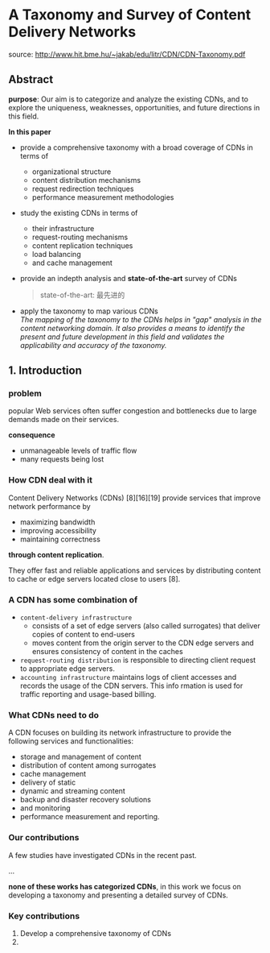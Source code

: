 # A Taxonomy and Survey of Content Delivery Networks
source: http://www.hit.bme.hu/~jakab/edu/litr/CDN/CDN-Taxonomy.pdf
## Abstract
**purpose**: Our aim is to categorize and analyze the existing CDNs, and to explore the uniqueness, weaknesses, opportunities, and future directions in this field.

**In this paper**
* provide a comprehensive taxonomy with a broad coverage of CDNs in terms of
  * organizational structure
  * content distribution mechanisms
  * request redirection techniques
  * performance measurement methodologies
* study the existing CDNs in terms of
  * their infrastructure
  * request-routing mechanisms
  * content replication techniques
  * load balancing
  * and cache management
* provide an indepth analysis and **state-of-the-art** survey of CDNs

  > state-of-the-art: 最先进的
*  apply the taxonomy to map various CDNs<br> *The mapping of the taxonomy to the CDNs helps in "gap" analysis in the content networking domain. It also provides a means to identify the present and future development in this field and validates the applicability and accuracy of the taxonomy.*

## 1. Introduction
### problem
popular Web services often suffer congestion and bottlenecks due to large demands made on their services.

**consequence**
*  unmanageable levels of traffic flow
*  many requests being lost

### How CDN deal with it
Content Delivery Networks (CDNs) [8][16][19] provide services that improve network performance by
* maximizing bandwidth
* improving accessibility
* maintaining correctness

**through content replication**.

They offer fast and reliable applications and services by distributing content to cache or edge servers located close to users [8].

### A CDN has some combination of
* `content-delivery infrastructure`
  * consists of a set of edge servers (also called surrogates) that deliver copies of content to end-users
  *  moves content from the origin server to the CDN edge servers and ensures consistency of content in the caches
* `request-routing distribution`  is responsible to directing client request to appropriate edge servers.
* `accounting infrastructure` maintains logs of client accesses and records the usage of the CDN servers. This info rmation is used for traffic reporting and usage-based billing.

### What CDNs need to do
A CDN focuses on building its network infrastructure to provide the following services and functionalities:
* storage and management of content
* distribution of content among surrogates
* cache management
* delivery of static
* dynamic and streaming content
* backup and disaster recovery solutions
* and monitoring
* performance measurement and reporting.

### Our contributions
A few studies have investigated CDNs in the recent past.

...

**none of these works has categorized CDNs**, in this work we focus on developing a taxonomy and presenting a detailed survey of CDNs.

### Key contributions
1. Develop a comprehensive taxonomy of CDNs
2. 